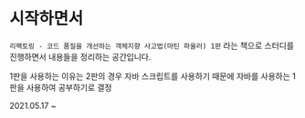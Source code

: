# 시작하면서

`리팩토링 - 코드 품질을 개선하는 객체지향 사고법(마틴 파울러) 1판` 라는 책으로 스터디를 진행하면서 내용들을 정리하는 공간입니다.

1판을 사용하는 이유는 2판의 경우 자바 스크립트를 사용하기 때문에 자바를 사용하는 1판을 사용하여 공부하기로 결정

2021.05.17 ~ 

